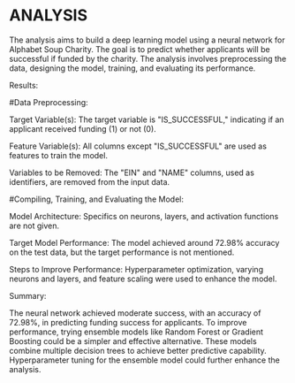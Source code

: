 # ANALYSIS

The analysis aims to build a deep learning model using a neural network for Alphabet Soup Charity. The goal is to predict whether applicants will be successful if funded by the charity. The analysis involves preprocessing the data, designing the model, training, and evaluating its performance.

Results:

#Data Preprocessing:

Target Variable(s): The target variable is "IS_SUCCESSFUL," indicating if an applicant received funding (1) or not (0).

Feature Variable(s): All columns except "IS_SUCCESSFUL" are used as features to train the model.

Variables to be Removed: The "EIN" and "NAME" columns, used as identifiers, are removed from the input data.

#Compiling, Training, and Evaluating the Model:

Model Architecture: Specifics on neurons, layers, and activation functions are not given.

Target Model Performance: The model achieved around 72.98% accuracy on the test data, but the target performance is not mentioned.

Steps to Improve Performance: Hyperparameter optimization, varying neurons and layers, and feature scaling were used to enhance the model.

Summary:

The neural network achieved moderate success, with an accuracy of 72.98%, in predicting funding success for applicants. To improve performance, trying ensemble models like Random Forest or Gradient Boosting could be a simpler and effective alternative. These models combine multiple decision trees to achieve better predictive capability. Hyperparameter tuning for the ensemble model could further enhance the analysis.
